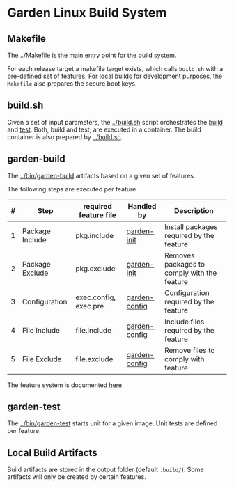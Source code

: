 # Garden Linux Build System


## Makefile
The [../Makefile](../Makefile) is the main entry point for the build system.

For each release target a makefile target exists, which calls `build.sh` with a pre-defined set of features.
For local builds for development purposes, the `Makefile` also prepares the secure boot keys.


## build.sh

Given a set of input parameters, the [../build.sh](../build.sh) script orchestrates the [build](#garden-build) and [test](garden-test).
Both, build and test, are executed in a container. The build container is also prepared by [../build.sh](../build.sh).

## garden-build


The [../bin/garden-build](../bin/garden-build) artifacts based on a given set of features. 

The following steps are executed per feature

| # | Step            | required feature file | Handled by                            | Description                                 |
|---|-----------------|-----------------------|---------------------------------------|---------------------------------------------|
| 1 | Package Include | pkg.include           | [garden-init](../bin/garden-init)     | Install packages required by the feature    |
| 2 | Package Exclude | pkg.exclude           | [garden-init](../bin/garden-init)     | Removes packages to comply with the feature |
| 3 | Configuration   | exec.config, exec.pre | [garden-config](../bin/garden-config) | Configuration required by the feature       |
| 4 | File Include    | file.include          | [garden-config](../bin/garden-config) | Include files required by the feature       |
| 5 | File Exclude    | file.exclude          | [garden-config](../bin/garden-config) | Remove files to comply with feature         |

The feature system is documented [here](../features/README.md) 


## garden-test

The [../bin/garden-test](../bin/garden-test) starts unit for a given image.
Unit tests are defined per feature. 


## Local Build Artifacts

Build artifacts are stored in the output folder (default `.build/`).
Some artifacts will only be created by certain features.




